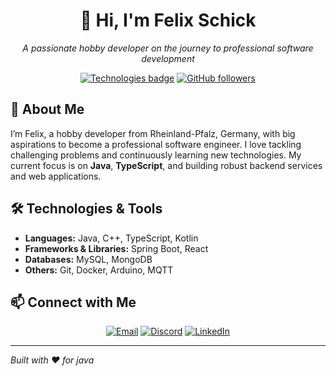 <div align="center">
  <h1>👋 Hi, I'm Felix Schick</h1>
  <p><em>A passionate hobby developer on the journey to professional software development</em></p>

  <!-- Badges -->
  <p>
    <a href="#technologies"><img src="https://img.shields.io/badge/💻-Tech%20Stack-green" alt="Technologies badge" /></a>
    <a href="https://github.com/FelixSchick" target="_blank"><img src="https://img.shields.io/github/followers/FelixSchick?label=Follow&style=social" alt="GitHub followers" /></a>
  </p>
</div>

## 🚀 About Me

I’m Felix, a hobby developer from Rheinland-Pfalz, Germany, with big aspirations to become a professional software engineer. I love tackling challenging problems and continuously learning new technologies. My current focus is on **Java**, **TypeScript**, and building robust backend services and web applications.

## 🛠️ Technologies & Tools <a name="technologies"></a>

- **Languages:** Java, C++, TypeScript, Kotlin  
- **Frameworks & Libraries:** Spring Boot, React  
- **Databases:** MySQL, MongoDB  
- **Others:** Git, Docker, Arduino, MQTT  

## 📫 Connect with Me <a name="connect"></a>

<p align="center">
  <a href="mailto:felix@example.com"><img src="https://img.shields.io/badge/✉️-Email-informational" alt="Email" /></a>
  <a href="https://discord.gg/your-discord" target="_blank"><img src="https://img.shields.io/badge/💬-Discord-informational" alt="Discord" /></a>
  <a href="https://linkedin.com/in/your-linkedin" target="_blank"><img src="https://img.shields.io/badge/🔗-LinkedIn-informational" alt="LinkedIn" /></a>
</p>

---

*Built with ❤️ for java*
